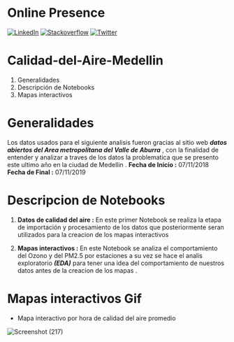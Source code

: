 # Online Presence

[![LinkedIn](https://img.shields.io/badge/-Go%20To%20LinkedIn-3b5998)](https://www.linkedin.com/in/alexanderbolano)
[![Stackoverflow](https://img.shields.io/badge/-Stackoverflow-ff7c55)](https://stackoverflow.com/story/alexbonella)
[![Twitter](https://img.shields.io/badge/-@Alex_bonella-1DA1F2)](https://twitter.com/Alex_bonella)

# Calidad-del-Aire-Medellin
  1. Generalidades
  2. Descripción de Notebooks
  3. Mapas interactivos
  
  
# Generalidades
Los datos usados para el siguiente analisis fueron gracias al sitio web  ***datos abiertos del Area metropolitana del Valle de Aburra*** ,  con la finalidad de entender y analizar a traves  de los datos la problematica que se presento este ultimo año en la ciudad de Medellin .
    **Fecha de Inicio :** 07/11/2018
    **Fecha de Final  :** 07/11/2019

# Descripcion de Notebooks
  1.  **Datos de calidad del aire :** En este primer Notebook se realiza la etapa de importación y procesamiento de los datos que posteriormente seran utilizados para la creacion de los mapas interactivos
  
  2. **Mapas interactivos :** En este Notebook se analiza el comportamiento del Ozono y del PM2.5 por estaciones a su vez se hace el analis exploratorio ***(EDA)*** para tener una idea del comportamiento de nuestros datos antes de la creacion de los mapas .

# Mapas interactivos Gif

  * Mapa interactivo por hora de calidad del aire promedio 

![Screenshot (217)](https://github.com/alexbonella/Calidad-del-Aire-Medellin/blob/master/O3_medellin.gif)


